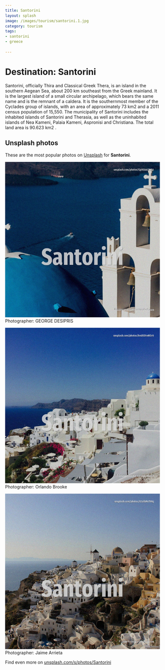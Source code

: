 ```yaml
---
title: Santorini
layout: splash
image: /images/tourism/santorini.1.jpg
category: tourism
tags:
- santorini
- greece

---
```

# Destination: Santorini

Santorini, officially Thira  and Classical Greek Thera, is an island in the southern Aegean Sea,  about 200 km  southeast from the Greek mainland. It is the largest island of a small circular archipelago, which bears the same name and is the  remnant of a caldera. It is the southernmost member of the Cyclades group of islands, with an area of approximately 73  km2  and a 2011 census population of 15,550. The municipality of Santorini includes the inhabited islands of Santorini and Therasia, as well as  the uninhabited islands of Nea Kameni, Palaia Kameni, Aspronisi and Christiana. The total land area is 90.623 km2 . 

 
## Unsplash photos
These are the most popular photos on [Unsplash](https://unsplash.com) for **Santorini**.
 
![Santorini](/images/tourism/santorini.1.jpg)
Photographer:  GEORGE DESIPRIS
 
![Santorini](/images/tourism/santorini.2.jpg)
Photographer:  Orlando Brooke
 
![Santorini](/images/tourism/santorini.3.jpg)
Photographer:  Jaime Arrieta
 
Find even more on [unsplash.com/s/photos/Santorini](https://unsplash.com/s/photos/Santorini)
 
